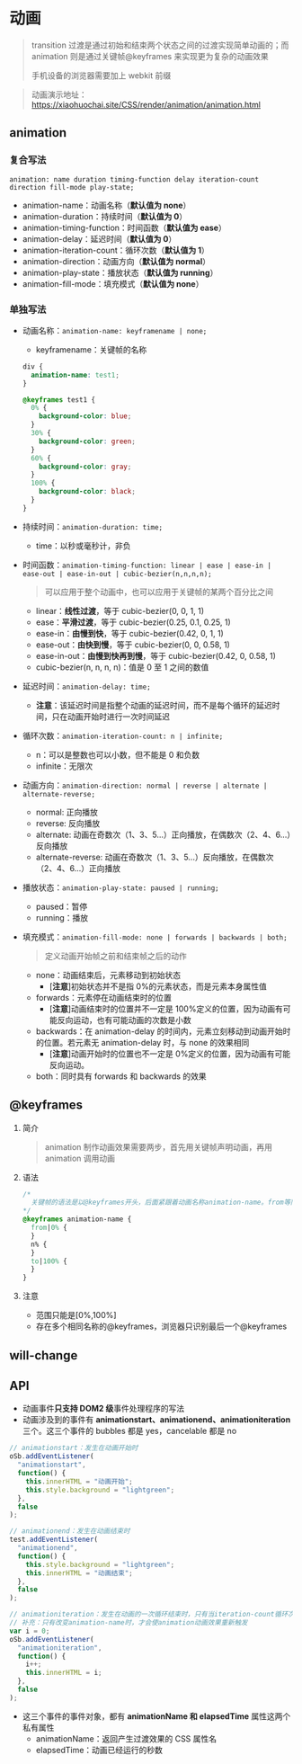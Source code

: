 # 动画

> transition 过渡是通过初始和结束两个状态之间的过渡实现简单动画的；而 animation 则是通过关键帧@keyframes 来实现更为复杂的动画效果
>
> 手机设备的浏览器需要加上 webkit 前缀

> 动画演示地址：https://xiaohuochai.site/CSS/render/animation/animation.html

## animation

### 复合写法

`animation: name duration timing-function delay iteration-count direction fill-mode play-state;`

- animation-name：动画名称（**默认值为 none**）
- animation-duration：持续时间（**默认值为 0**）
- animation-timing-function：时间函数（**默认值为 ease**）
- animation-delay：延迟时间（**默认值为 0**）
- animation-iteration-count：循环次数（**默认值为 1**）
- animation-direction：动画方向（**默认值为 normal**）
- animation-play-state：播放状态（**默认值为 running**）
- animation-fill-mode：填充模式（**默认值为 none**）

### 单独写法

- 动画名称：`animation-name: keyframename | none;`

  - keyframename：关键帧的名称

  ```css
  div {
    animation-name: test1;
  }

  @keyframes test1 {
    0% {
      background-color: blue;
    }
    30% {
      background-color: green;
    }
    60% {
      background-color: gray;
    }
    100% {
      background-color: black;
    }
  }
  ```

- 持续时间：`animation-duration: time;`

  - time：以秒或毫秒计，非负

- 时间函数：`animation-timing-function: linear | ease | ease-in | ease-out | ease-in-out | cubic-bezier(n,n,n,n);`

  > 可以应用于整个动画中，也可以应用于关键帧的某两个百分比之间

  - linear：**线性过渡**，等于 cubic-bezier(0, 0, 1, 1)
  - ease：**平滑过渡**，等于 cubic-bezier(0.25, 0.1, 0.25, 1)
  - ease-in：**由慢到快**，等于 cubic-bezier(0.42, 0, 1, 1)
  - ease-out：**由快到慢**，等于 cubic-bezier(0, 0, 0.58, 1)
  - ease-in-out：**由慢到快再到慢**，等于 cubic-bezier(0.42, 0, 0.58, 1)
  - cubic-bezier(n, n, n, n)：值是 0 至 1 之间的数值

- 延迟时间：`animation-delay: time;`

  - **注意**：该延迟时间是指整个动画的延迟时间，而不是每个循环的延迟时间，只在动画开始时进行一次时间延迟

- 循环次数：`animation-iteration-count: n | infinite;`

  - n：可以是整数也可以小数，但不能是 0 和负数
  - infinite：无限次

- 动画方向：`animation-direction: normal | reverse | alternate | alternate-reverse;`

  - normal: 正向播放
  - reverse: 反向播放
  - alternate: 动画在奇数次（1、3、5...）正向播放，在偶数次（2、4、6...）反向播放
  - alternate-reverse: 动画在奇数次（1、3、5...）反向播放，在偶数次（2、4、6...）正向播放

- 播放状态：`animation-play-state: paused | running;`

  - paused：暂停
  - running：播放

- 填充模式：`animation-fill-mode: none | forwards | backwards | both;`

  > 定义动画开始帧之前和结束帧之后的动作

  - none：动画结束后，元素移动到初始状态
    - [**注意**]初始状态并不是指 0%的元素状态，而是元素本身属性值
  - forwards：元素停在动画结束时的位置
    - [**注意**]动画结束时的位置并不一定是 100%定义的位置，因为动画有可能反向运动，也有可能动画的次数是小数
  - backwards：在 animation-delay 的时间内，元素立刻移动到动画开始时的位置。若元素无 animation-delay 时，与 none 的效果相同
    - [**注意**]动画开始时的位置也不一定是 0%定义的位置，因为动画有可能反向运动。
  - both：同时具有 forwards 和 backwards 的效果

## @keyframes

1. 简介
   > animation 制作动画效果需要两步，首先用关键帧声明动画，再用 animation 调用动画
2. 语法

   ```css
   /* 
     关键帧的语法是以@keyframes开头，后面紧跟着动画名称animation-name。from等同于0%，to等同于100%，百分比跟随的花括号里面的代码
   */
   @keyframes animation-name {
     from|0% {
     }
     n% {
     }
     to|100% {
     }
   }
   ```

3. 注意

   - 范围只能是[0%,100%]
   - 存在多个相同名称的@keyframes，浏览器只识别最后一个@keyframes

## will-change

## API

- 动画事件**只支持 DOM2 级**事件处理程序的写法
- 动画涉及到的事件有 **animationstart、animationend、animationiteration** 三个。这三个事件的 bubbles 都是 yes，cancelable 都是 no

```js
// animationstart：发生在动画开始时
oSb.addEventListener(
  "animationstart",
  function() {
    this.innerHTML = "动画开始";
    this.style.background = "lightgreen";
  },
  false
);

// animationend：发生在动画结束时
test.addEventListener(
  "animationend",
  function() {
    this.style.background = "lightgreen";
    this.innerHTML = "动画结束";
  },
  false
);

// animationiteration：发生在动画的一次循环结束时，只有当iteration-count循环次数大于1时，触发该事件
// 补充：只有改变animation-name时，才会使animation动画效果重新触发
var i = 0;
oSb.addEventListener(
  "animationiteration",
  function() {
    i++;
    this.innerHTML = i;
  },
  false
);
```

- 这三个事件的事件对象，都有 **animationName 和 elapsedTime** 属性这两个私有属性
  - animationName：返回产生过渡效果的 CSS 属性名
  - elapsedTime：动画已经运行的秒数
